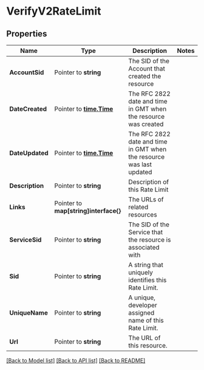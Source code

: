 # VerifyV2RateLimit

## Properties

Name | Type | Description | Notes
------------ | ------------- | ------------- | -------------
**AccountSid** | Pointer to **string** | The SID of the Account that created the resource |
**DateCreated** | Pointer to [**time.Time**](time.Time.md) | The RFC 2822 date and time in GMT when the resource was created |
**DateUpdated** | Pointer to [**time.Time**](time.Time.md) | The RFC 2822 date and time in GMT when the resource was last updated |
**Description** | Pointer to **string** | Description of this Rate Limit |
**Links** | Pointer to **map[string]interface{}** | The URLs of related resources |
**ServiceSid** | Pointer to **string** | The SID of the Service that the resource is associated with |
**Sid** | Pointer to **string** | A string that uniquely identifies this Rate Limit. |
**UniqueName** | Pointer to **string** | A unique, developer assigned name of this Rate Limit. |
**Url** | Pointer to **string** | The URL of this resource. |

[[Back to Model list]](../README.md#documentation-for-models) [[Back to API list]](../README.md#documentation-for-api-endpoints) [[Back to README]](../README.md)


